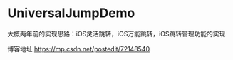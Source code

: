 # UniversalJumpDemo
大概两年前的实现思路：iOS灵活跳转，iOS万能跳转，iOS跳转管理功能的实现

博客地址  https://mp.csdn.net/postedit/72148540
